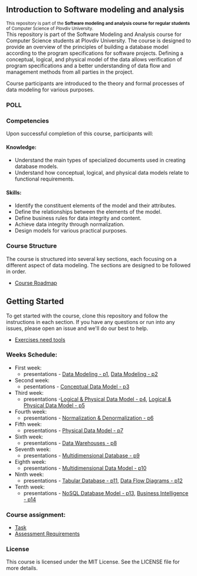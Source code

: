 ## Introduction to Software modeling and analysis
<sup>This repository is part of the **Software modeling and analysis course for regular students** of Computer Science of Plovdiv University.</sup>\
This repository is part of the Software Modeling and Analysis course for Computer Science students at Plovdiv University. The course is designed to provide an overview of the principles of building a database model according to the program specifications for software projects. Defining a conceptual, logical, and physical model of the data allows verification of program specifications and a better understanding of data flow and management methods from all parties in the project.

Course participants are introduced to the theory and formal processes of data modeling for various purposes.

### POLL

### Competencies
Upon successful completion of this course, participants will:
#### Knowledge:
* Understand the main types of specialized documents used in creating database models.
* Understand how conceptual, logical, and physical data models relate to functional requirements.
#### Skills:
* Identify the constituent elements of the model and their attributes.
* Define the relationships between the elements of the model.
* Define business rules for data integrity and content.
* Achieve data integrity through normalization.
* Design models for various practical purposes.

### Course Structure
The course is structured into several key sections, each focusing on a different aspect of data modeling. The sections are designed to be followed in order.
* [Course Roadmap](https://miro.com/app/board/uXjVO845q9I=/)

## Getting Started
To get started with the course, clone this repository and follow the instructions in each section. If you have any questions or run into any issues, please open an issue and we'll do our best to help.
* [Exercises need tools](https://github.com/pkyurkchiev/software-modeling-and-analysis-se/tree/master/documentations/tools.md)


### Weeks Schedule:
* First week: 
  * presentations - [Data Modeling - p1](https://github.com/pkyurkchiev/software-modeling-and-analysis-se/tree/master/presentations/Lecture-01.pdf), [Data Modeling - p2](https://github.com/pkyurkchiev/software-modeling-and-analysis-se/tree/master/presentations/Lecture-02.pdf)
* Second week:
  * pesentations - [Conceptual Data Model - p3](https://github.com/pkyurkchiev/software-modeling-and-analysis-se/tree/master/presentations/Lecture-03.pdf)
* Third week:
  * presentations -[Logical & Physical Data Model - p4](https://github.com/pkyurkchiev/software-modeling-and-analysis-se/tree/master/presentations/Lecture-04.pdf), [Logical & Physical Data Model - p5](https://github.com/pkyurkchiev/software-modeling-and-analysis-se/tree/master/presentations/Lecture-05.pdf)
* Fourth week:
  * presentations - [Normalization & Denormalization - p6](https://github.com/pkyurkchiev/software-modeling-and-analysis-se/tree/master/presentations/Lecture-06.pdf)
* Fifth week:
  * presentations - [Physical Data Model - p7](https://github.com/pkyurkchiev/software-modeling-and-analysis-se/tree/master/presentations/Lecture-07.pdf)
* Sixth week:
  * presentations - [Data Warehouses - p8](https://github.com/pkyurkchiev/software-modeling-and-analysis-se/tree/master/presentations/Lecture-08.pdf)
* Seventh week:
  * presentations -
 [Multidimensional Database - p9](https://github.com/pkyurkchiev/software-modeling-and-analysis-se/tree/master/presentations/Lecture-09.pdf)
* Eighth week:
  * presentations -
 [Multidimensional Data Model - p10](https://github.com/pkyurkchiev/software-modeling-and-analysis-se/tree/master/presentations/Lecture-10.pdf)
* Ninth week:
  * presentations -
 [Tabular Database - p11](https://github.com/pkyurkchiev/software-modeling-and-analysis-se/tree/master/presentations/Lecture-11.pdf), [Data Flow Diagrams - p12](https://github.com/pkyurkchiev/software-modeling-and-analysis-se/tree/master/presentations/Lecture-12.pdf)
* Tenth week:
  * presentations -
 [NoSQL Database Model - p13](https://github.com/pkyurkchiev/software-modeling-and-analysis-se/tree/master/presentations/Lecture-13.pdf), [Business Intelligence - p14](https://github.com/pkyurkchiev/software-modeling-and-analysis-se/tree/master/presentations/Lecture-14.pdf)

### Course assignment:
* [Task](https://github.com/pkyurkchiev/software-modeling-and-analysis-se/blob/master/course-work/README.md)
* [Assessment Requirements](https://github.com/pkyurkchiev/software-modeling-and-analysis-se/tree/master/documentations/assessment-requirements.md)

### License
This course is licensed under the MIT License. See the LICENSE file for more details.

